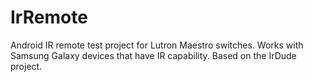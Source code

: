 IrRemote
========

Android IR remote test project for Lutron Maestro switches. Works with Samsung Galaxy devices that have IR capability. Based on the IrDude project.
